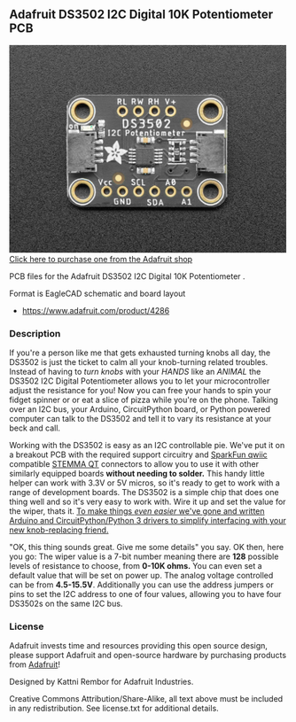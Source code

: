 ## Adafruit DS3502 I2C Digital 10K Potentiometer  PCB

<a href="http://www.adafruit.com/products/4286"><img src="assets/4286.jpg?raw=true" width="500px"><br/>
Click here to purchase one from the Adafruit shop</a>

PCB files for the Adafruit DS3502 I2C Digital 10K Potentiometer . 

Format is EagleCAD schematic and board layout
* https://www.adafruit.com/product/4286

### Description

If you're a person like me that gets exhausted turning knobs all day, the DS3502 is just the ticket to calm all your knob-turning related troubles. Instead of having to _turn knobs_ with your _HANDS_ like an _ANIMAL_ the DS3502 I2C Digital Potentiometer allows you to let your microcontroller adjust the resistance for you! Now you can free your hands to spin your fidget spinner or or eat a slice of pizza while you're on the phone. Talking over an I2C bus, your Arduino, CircuitPython board,  or Python powered computer can talk to the DS3502 and tell it to vary its resistance at your beck and call.

Working with the DS3502 is easy as an I2C controllable pie. We've  put it on a breakout PCB with the required support circuitry and [SparkFun qwiic](https://www.sparkfun.com/qwiic) compatible [STEMMA QT](https://learn.adafruit.com/introducing-adafruit-stemma-qt) connectors to allow you to use it with other similarly equipped boards **without needing to solder.** This handy little helper can work with 3.3V or 5V micros, so it's ready to get to work with a range of development boards. The DS3502 is a simple chip that does one thing well and so it's very easy to work with. Wire it up and set the value for the wiper, thats it. [To make things _even easier_ we've gone and written Arduino and CircuitPython/Python 3 drivers to simplify interfacing with your new knob-replacing friend.](https://learn.adafruit.com/ds3502-i2c-potentiometer/)

"OK, this thing sounds great. Give me some details" you say. OK then, here you go: The wiper value is a 7-bit number meaning there are **128** possible levels of resistance to choose, from **0-10K ohms.** You can even set a default value that will be set on power up. The analog voltage controlled can be from **4.5-15.5V**. Additionally you can use the address jumpers or pins to set the I2C address to one of four values, allowing you to have four DS3502s on the same I2C bus.

### License

Adafruit invests time and resources providing this open source design, please support Adafruit and open-source hardware by purchasing products from [Adafruit](https://www.adafruit.com)!

Designed by Kattni Rembor for Adafruit Industries.

Creative Commons Attribution/Share-Alike, all text above must be included in any redistribution. 
See license.txt for additional details.
